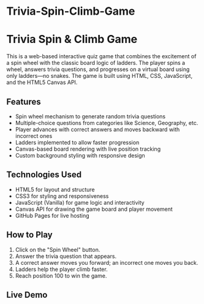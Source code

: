 # Trivia-Spin-Climb-Game
# Trivia Spin & Climb Game

This is a web-based interactive quiz game that combines the excitement of a spin wheel with the classic board logic of ladders. The player spins a wheel, answers trivia questions, and progresses on a virtual board using only ladders—no snakes. The game is built using HTML, CSS, JavaScript, and the HTML5 Canvas API.

## Features

- Spin wheel mechanism to generate random trivia questions
- Multiple-choice questions from categories like Science, Geography, etc.
- Player advances with correct answers and moves backward with incorrect ones
- Ladders implemented to allow faster progression
- Canvas-based board rendering with live position tracking
- Custom background styling with responsive design

## Technologies Used

- HTML5 for layout and structure
- CSS3 for styling and responsiveness
- JavaScript (Vanilla) for game logic and interactivity
- Canvas API for drawing the game board and player movement
- GitHub Pages for live hosting

## How to Play

1. Click on the "Spin Wheel" button.
2. Answer the trivia question that appears.
3. A correct answer moves you forward; an incorrect one moves you back.
4. Ladders help the player climb faster.
5. Reach position 100 to win the game.

## Live Demo

